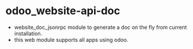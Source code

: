 odoo_website-api-doc
====================

- website_doc_jsonrpc module to generate a doc on the fly from current installation.
- this web module supports all apps using odoo.
